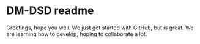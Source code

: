 # DM-DSD readme
Greetings, hope you well.
We just got started with GitHub, but is great.
We are learning how to develop, hoping to collaborate a lot.
